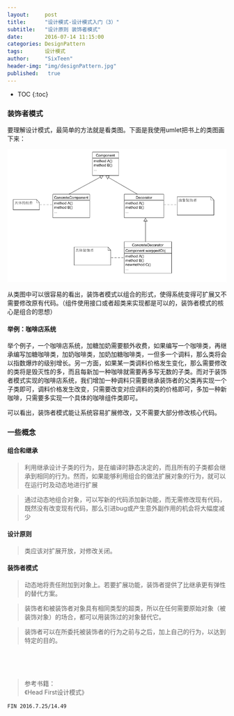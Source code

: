 ```yaml
---
layout:     post
title:      "设计模式-设计模式入门（3）"
subtitle:   "设计原则 装饰者模式"
date:       2016-07-14 11:15:00
categories: DesignPattern
tags:       设计模式
author:     "SixTeen"
header-img: "img/designPattern.jpg"
published:   true
---
```


* TOC
{:toc}

### 装饰者模式

要理解设计模式，最简单的方法就是看类图。下面是我使用umlet把书上的类图画下来：

![class uml](/img/unity3d/daylearning/7.14/class.png)

从类图中可以很容易的看出，装饰者模式以组合的形式，使得系统变得可扩展又不需要修改原有代码。（组件使用接口或者超类来实现都是可以的，装饰者模式的核心是组合的思想）

#### 举例：咖啡店系统

举个例子，一个咖啡店系统，加糖加奶需要额外收费，如果编写一个咖啡类，再继承编写加糖咖啡类，加奶咖啡类，加奶加糖咖啡类，一但多一个调料，那么类将会以指数爆炸的级别增长。另一方面，如果某一类调料价格发生变化，那么需要修改的类将是毁灭性的多，而且每新加一种咖啡就需要再多写无数的子类。而对于装饰者模式实现的咖啡店系统，我们增加一种调料只需要继承装饰者的父类再实现一个子类即可，调料价格发生改变，只需要改变对应调料的类的价格即可，多加一种新咖啡，只需要多实现一个具体的咖啡组件类即可。

可以看出，装饰者模式能让系统容易扩展修改，又不需要大部分修改核心代码。

### 一些概念

#### 组合和继承

> 利用继承设计子类的行为，是在编译时静态决定的，而且所有的子类都会继承到相同的行为。然而，如果能够利用组合的做法扩展对象的行为，就可以在运行时及动态地进行扩展

> 通过动态地组合对象，可以写新的代码添加新功能，而无需修改现有代码，既然没有改变现有代码，那么引进bug或产生意外副作用的机会将大幅度减少

#### 设计原则

> 类应该对扩展开放，对修改关闭。

#### 装饰者模式

> 动态地将责任附加到对象上。若要扩展功能，装饰者提供了比继承更有弹性的替代方案。

> 装饰者和被装饰者对象具有相同类型的超类，所以在任何需要原始对象（被装饰对象）的场合，都可以用装饰过的对象替代它。

> 装饰者可以在所委托被装饰者的行为之前与之后，加上自己的行为，以达到特定的目的。


<br/><br/><br/>

>参考书籍：<br/>《Head First设计模式》

    FIN 2016.7.25/14.49



